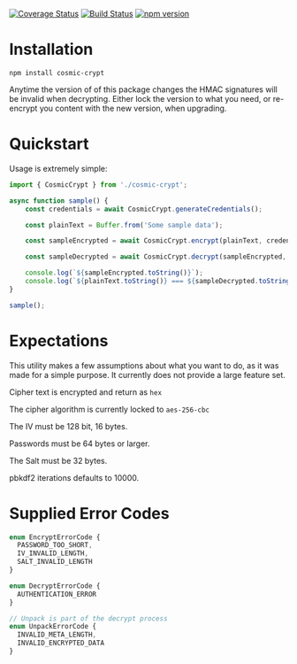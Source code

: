 [![Coverage Status](https://coveralls.io/repos/github/CDoughty08/cosmic-crypt/badge.svg?branch=master)](https://coveralls.io/github/CDoughty08/cosmic-crypt?branch=master)
[![Build Status](https://travis-ci.org/CDoughty08/cosmic-crypt.svg?branch=master)](https://travis-ci.org/CDoughty08/cosmic-crypt)
[![npm version](https://badge.fury.io/js/cosmic-crypt.svg)](https://badge.fury.io/js/cosmic-crypt)

Installation
============
```
npm install cosmic-crypt
```

Anytime the version of of this package changes the HMAC signatures will be invalid when decrypting. Either lock the version to what you need, or re-encrypt you content with the new version, when upgrading.

Quickstart
==============

Usage is extremely simple:
```ts
import { CosmicCrypt } from './cosmic-crypt';

async function sample() {
    const credentials = await CosmicCrypt.generateCredentials();

    const plainText = Buffer.from('Some sample data');

    const sampleEncrypted = await CosmicCrypt.encrypt(plainText, credentials);

    const sampleDecrypted = await CosmicCrypt.decrypt(sampleEncrypted, credentials.password);

    console.log(`${sampleEncrypted.toString()}`);
    console.log(`${plainText.toString()} === ${sampleDecrypted.toString()}`);
}

sample();
```

Expectations
============
This utility makes a few assumptions about what you want to do, as it was made for a simple purpose. It currently does not provide a large feature set.

Cipher text is encrypted and return as `hex`

The cipher algorithm is currently locked to `aes-256-cbc`

The IV must be 128 bit, 16 bytes.

Passwords must be 64 bytes or larger.

The Salt must be 32 bytes.

pbkdf2 iterations defaults to 10000.

Supplied Error Codes
====================
```ts
enum EncryptErrorCode {
  PASSWORD_TOO_SHORT,
  IV_INVALID_LENGTH,
  SALT_INVALID_LENGTH
}

enum DecryptErrorCode {
  AUTHENTICATION_ERROR
}

// Unpack is part of the decrypt process
enum UnpackErrorCode {
  INVALID_META_LENGTH,
  INVALID_ENCRYPTED_DATA
}
```